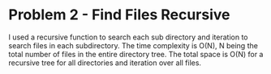 # Problem 2 - Find Files Recursive 

I used a recursive function to search each sub directory and iteration to search files in each subdirectory.  The time complexity is O(N), N being the total number of files in the entire directory tree. The total space is O(N) for a recursive tree for all directories and iteration over all files.
